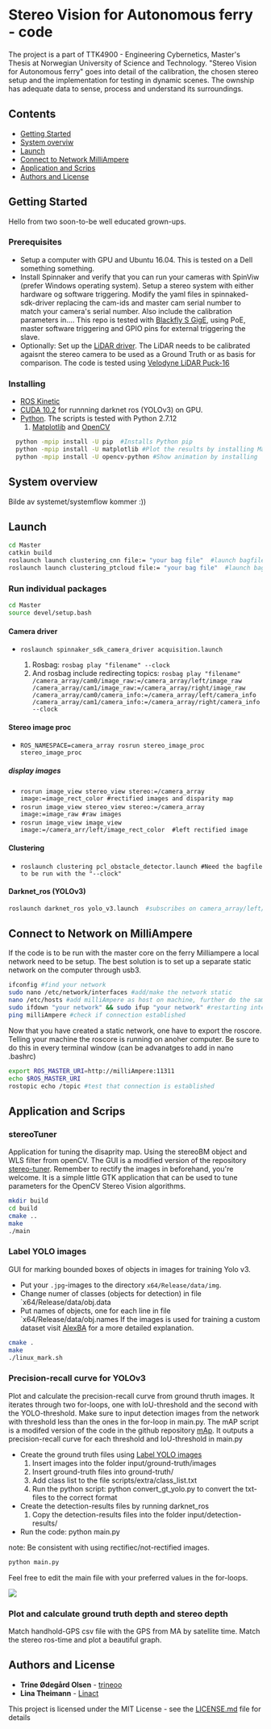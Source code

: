# Stereo Vision for Autonomous ferry - code
The project is a part of TTK4900 - Engineering Cybernetics, Master's Thesis at Norwegian University of Science and Technology. "Stereo Vision for Autonomous ferry" goes into detail of the calibration, the chosen stereo setup and the implementation for testing in dynamic scenes. The ownship has adequate data to sense, process and understand its surroundings.

## Contents
* [Getting Started](#getting-started)
* [System overviw](#system-overview)
* [Launch](#launch)
* [Connect to Network MilliAmpere](#connect-to-network-on-milliampere)
* [Application and Scrips](application-and-scrips)
* [Authors and License](#authors-and-license)


## Getting Started
Hello from two soon-to-be well educated grown-ups.

### Prerequisites
 * Setup a computer with GPU and Ubuntu 16.04. This is tested on a Dell something something.
 * Install Spinnaker and verify that you can run your cameras with SpinViw (prefer Windows operating system). Setup a stereo system with either hardware og software triggering. Modify the yaml files in spinnaked-sdk-driver replacing the cam-ids and master cam serial number to match your camera's serial number. Also include the calibration parameters in.... This repo is tested with [Blackfly S GigE](https://www.flir.com/products/blackfly-s-gige/?model=BFS-PGE-50S5C-C), using PoE, master software triggering and GPIO pins for external triggering the slave. 
 * Optionally: Set up the  [LiDAR driver](http://wiki.ros.org/velodyne/Tutorials/Getting%20Started%20with%20the%20Velodyne%20VLP16). The LiDAR needs to be calibrated agaisnt the stereo camera to be used as a Ground Truth or as basis for comparison. The code is tested using [Velodyne LiDAR Puck-16](http://www.isaza.co/VELODYNE/63-9243%20Rev%20B%20User%20Manual%20and%20Programming%20Guide,VLP-16.pdf)

### Installing
* [ROS Kinetic](http://wiki.ros.org/kinetic/Installation/Ubuntu)
* [CUDA 10.2](https://developer.nvidia.com/cuda-downloads) for runnning darknet ros (YOLOv3) on GPU.
* [Python](https://www.python.org/downloads/). The scripts is tested with Python 2.7.12 
  1. [Matplotlib](https://matplotlib.org/users/installing.html) and [OpenCV](https://opencv.org/)
```Bash
  python -mpip install -U pip  #Installs Python pip
  python -mpip install -U matplotlib #Plot the results by installing Matplotlib
  python -mpip install -U opencv-python #Show animation by installing 
```

## System overview
Bilde av systemet/systemflow kommer :))


## Launch 
```bash
cd Master
catkin build
roslaunch launch clustering_cnn file:= "your bag file"  #launch bagfile, stereo_image_proc, yolo and clustering_cnn
roslaunch launch clustering_ptcloud file:= "your bag file"  #launch bagfile, stereo_image_proc, clustering_ptcloud
```

### Run individual packages
```bash
cd Master
source devel/setup.bash
```
#### Camera driver
* `roslaunch spinnaker_sdk_camera_driver acquisition.launch`

  1. Rosbag: `rosbag play "filename" --clock`
  2. And rosbag include redirecting topics: `rosbag play "filename" /camera_array/cam0/image_raw:=/camera_array/left/image_raw /camera_array/cam1/image_raw:=/camera_array/right/image_raw /camera_array/cam0/camera_info:=/camera_array/left/camera_info /camera_array/cam1/camera_info:=/camera_array/right/camera_info --clock`

#### Stereo image proc
* `ROS_NAMESPACE=camera_array rosrun stereo_image_proc stereo_image_proc`
##### display images
* `rosrun image_view stereo_view stereo:=/camera_array image:=image_rect_color #rectified images and disparity map`
* `rosrun image_view stereo_view stereo:=/camera_array image:=image_raw #raw images`
* `rosrun image_view image_view image:=/camera_arr/left/image_rect_color  #left rectified image`
#### Clustering
* `roslaunch clustering pcl_obstacle_detector.launch #Need the bagfile to be run with the "--clock"`
#### Darknet_ros (YOLOv3)
```bash
roslaunch darknet_ros yolo_v3.launch  #subscribes on camera_array/left/image_rect_color
```

## Connect to Network on MilliAmpere
If the code is to be run with the master core on the ferry Milliampere a local network need to be setup. The best solution is to set up a separate static network on the computer through usb3. 

```bash
ifconfig #find your network
sudo nano /etc/network/interfaces #add/make the network static
nano /etc/hosts #add milliAmpere as host on machine, further do the same at milliAmpere
sudo ifdown "your network" && sudo ifup "your network" #restarting interface
ping milliAmpere #check if connection established
```
Now that you have created a static network, one have to export the roscore. Telling your machine the roscore is running on anoher computer. Be sure to do this in every terminal window (can be advanatges to add in nano .bashrc) 
```bash
export ROS_MASTER_URI=http://milliAmpere:11311
echo $ROS_MASTER_URI
rostopic echo /topic #test that connection is established
```
## Application and Scrips
### stereoTuner
Application for tuning the disaprity map. Using the stereoBM object and WLS filter from openCV. The GUI is a modified version of the repository [stereo-tuner](https://github.com/guimeira/stereo-tuner). Remember to rectify the images in beforehand, you're welcome. 
It is a simple little GTK application that can be used to tune parameters for the OpenCV Stereo Vision algorithms.

```bash
mkdir build
cd build
cmake ..
make
./main
```


### Label YOLO images
GUI for marking bounded boxes of objects in images for training Yolo v3. 

* Put your `.jpg`-images to the directory `x64/Release/data/img`. 
* Change numer of classes (objects for detection) in file `x64/Release/data/obj.data
* Put names of objects, one for each line in file `x64/Release/data/obj.names
If the images is used for training a custom dataset visit [AlexBA](https://github.com/AlexeyAB/Yolo_mark) for a more detailed explanation.  
```bash
cmake .
make
./linux_mark.sh
```


### Precision-recall curve for YOLOv3
Plot and calculate the precision-recall curve from ground thruth images. It iterates through two for-loops, one with IoU-threshold and the second with the YOLO-threshold. Make sure to input detection images from the network with threshold less than the ones in the for-loop in main.py. The mAP script is a modifed version of the code in the github repository [mAp](https://github.com/Cartucho/mAP). It outputs a precision-recall curve for each threshold and IoU-threshold in main.py

* Create the ground truth files using [Label YOLO images](#Label-YOLO-images)
  1. Insert images into the folder input/ground-truth/images 
  2. Insert ground-truth files into ground-truth/
  3. Add class list to the file scripts/extra/class_list.txt
  4. Run the python script: python convert_gt_yolo.py to convert the txt-files to the correct format
* Create the detection-results files by running darknet_ros
  1. Copy the detection-results files into the folder input/detection-results/
* Run the code: python main.py

note: Be consistent with using rectifiec/not-rectified images. 
```bash
python main.py
```
Feel free to edit the main file with your preferred values in the for-loops. 

<img src="/applications_scripts/precision-recall/scripts/extra/thresChange0.1.png"/>

### Plot and calculate ground truth depth and stereo depth
Match handhold-GPS csv file with the GPS from MA by satellite time. Match the stereo ros-time and plot a beautiful graph. 



## Authors and License

* **Trine Ødegård Olsen** - [trineoo](https://github.com/trineoo)
* **Lina Theimann** - [Linact](https://github.com/linact)

This project is licensed under the MIT License - see the [LICENSE.md](LICENSE.md) file for details


